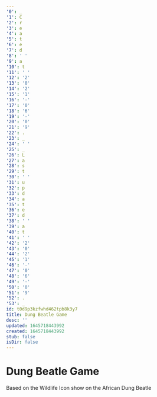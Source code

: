 ```yaml
---
'0': _
'1': C
'2': r
'3': e
'4': a
'5': t
'6': e
'7': d
'8': ' '
'9': a
'10': t
'11': ' '
'12': '2'
'13': '0'
'14': '2'
'15': '1'
'16': '-'
'17': '0'
'18': '6'
'19': '-'
'20': '0'
'21': '9'
'22': .
'23': _
'24': ' '
'25': _
'26': L
'27': a
'28': s
'29': t
'30': ' '
'31': u
'32': p
'33': d
'34': a
'35': t
'36': e
'37': d
'38': ' '
'39': a
'40': t
'41': ' '
'42': '2'
'43': '0'
'44': '2'
'45': '1'
'46': '-'
'47': '0'
'48': '6'
'49': '-'
'50': '0'
'51': '9'
'52': .
'53': _
id: t0d9p3kzfwhd462tpb8k3y7
title: Dung Beatle Game
desc: ''
updated: 1645718443992
created: 1645718443992
stub: false
isDir: false
---
```


# Dung Beatle Game


Based on the Wildlife Icon show on the African Dung Beatle

